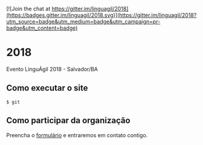 [![Join the chat at https://gitter.im/linguagil/2018](https://badges.gitter.im/linguagil/2018.svg)](https://gitter.im/linguagil/2018?utm_source=badge&utm_medium=badge&utm_campaign=pr-badge&utm_content=badge)

# 2018

Evento LinguÁgil 2018 - Salvador/BA

## Como executar o site

    $ git 

## Como participar da organização

Preencha o [formulário](https://linguagil.typeform.com/to/MMdXKl) e entraremos em contato contigo.
